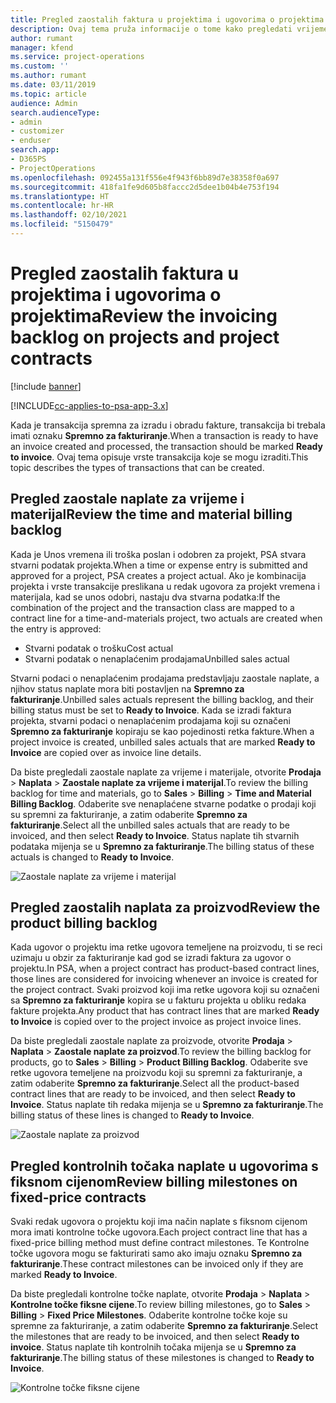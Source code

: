 ```yaml
---
title: Pregled zaostalih faktura u projektima i ugovorima o projektima
description: Ovaj tema pruža informacije o tome kako pregledati vrijeme, trošak i zaostale podatke o proizvodu te kako ih označiti kao spremne za fakturiranje.
author: rumant
manager: kfend
ms.service: project-operations
ms.custom: ''
ms.author: rumant
ms.date: 03/11/2019
ms.topic: article
audience: Admin
search.audienceType:
- admin
- customizer
- enduser
search.app:
- D365PS
- ProjectOperations
ms.openlocfilehash: 092455a131f556e4f943f6bb89d7e38358f0a697
ms.sourcegitcommit: 418fa1fe9d605b8faccc2d5dee1b04b4e753f194
ms.translationtype: HT
ms.contentlocale: hr-HR
ms.lasthandoff: 02/10/2021
ms.locfileid: "5150479"
---
```

# <a name="review-the-invoicing-backlog-on-projects-and-project-contracts"></a><span data-ttu-id="c273c-103">Pregled zaostalih faktura u projektima i ugovorima o projektima</span><span class="sxs-lookup"><span data-stu-id="c273c-103">Review the invoicing backlog on projects and project contracts</span></span>

[!include [banner](../includes/psa-now-project-operations.md)]

[!INCLUDE[cc-applies-to-psa-app-3.x](../includes/cc-applies-to-psa-app-3x.md)]

<span data-ttu-id="c273c-104">Kada je transakcija spremna za izradu i obradu fakture, transakcija bi trebala imati oznaku **Spremno za fakturiranje**.</span><span class="sxs-lookup"><span data-stu-id="c273c-104">When a transaction is ready to have an invoice created and processed, the transaction should be marked **Ready to invoice**.</span></span> <span data-ttu-id="c273c-105">Ovaj tema opisuje vrste transakcija koje se mogu izraditi.</span><span class="sxs-lookup"><span data-stu-id="c273c-105">This topic describes the types of transactions that can be created.</span></span>

## <a name="review-the-time-and-material-billing-backlog"></a><span data-ttu-id="c273c-106">Pregled zaostale naplate za vrijeme i materijal</span><span class="sxs-lookup"><span data-stu-id="c273c-106">Review the time and material billing backlog</span></span>

<span data-ttu-id="c273c-107">Kada je Unos vremena ili troška poslan i odobren za projekt, PSA stvara stvarni podatak projekta.</span><span class="sxs-lookup"><span data-stu-id="c273c-107">When a time or expense entry is submitted and approved for a project, PSA creates a project actual.</span></span> <span data-ttu-id="c273c-108">Ako je kombinacija projekta i vrste transakcije preslikana u redak ugovora za projekt vremena i materijala, kad se unos odobri, nastaju dva stvarna podatka:</span><span class="sxs-lookup"><span data-stu-id="c273c-108">If the combination of the project and the transaction class are mapped to a contract line for a time-and-materials project, two actuals are created when the entry is approved:</span></span>

- <span data-ttu-id="c273c-109">Stvarni podatak o trošku</span><span class="sxs-lookup"><span data-stu-id="c273c-109">Cost actual</span></span> 
- <span data-ttu-id="c273c-110">Stvarni podatak o nenaplaćenim prodajama</span><span class="sxs-lookup"><span data-stu-id="c273c-110">Unbilled sales actual</span></span>

<span data-ttu-id="c273c-111">Stvarni podaci o nenaplaćenim prodajama predstavljaju zaostale naplate, a njihov status naplate mora biti postavljen na **Spremno za fakturiranje**.</span><span class="sxs-lookup"><span data-stu-id="c273c-111">Unbilled sales actuals represent the billing backlog, and their billing status must be set to **Ready to Invoice**.</span></span> <span data-ttu-id="c273c-112">Kada se izradi faktura projekta, stvarni podaci o nenaplaćenim prodajama koji su označeni **Spremno za fakturiranje** kopiraju se kao pojedinosti retka fakture.</span><span class="sxs-lookup"><span data-stu-id="c273c-112">When a project invoice is created, unbilled sales actuals that are marked **Ready to Invoice** are copied over as invoice line details.</span></span>

<span data-ttu-id="c273c-113">Da biste pregledali zaostale naplate za vrijeme i materijale, otvorite **Prodaja** \> **Naplata** \> **Zaostale naplate za vrijeme i materijal**.</span><span class="sxs-lookup"><span data-stu-id="c273c-113">To review the billing backlog for time and materials, go to **Sales** \> **Billing** \> **Time and Material Billing Backlog**.</span></span> <span data-ttu-id="c273c-114">Odaberite sve nenaplaćene stvarne podatke o prodaji koji su spremni za fakturiranje, a zatim odaberite **Spremno za fakturiranje**.</span><span class="sxs-lookup"><span data-stu-id="c273c-114">Select all the unbilled sales actuals that are ready to be invoiced, and then select **Ready to Invoice**.</span></span> <span data-ttu-id="c273c-115">Status naplate tih stvarnih podataka mijenja se u **Spremno za fakturiranje**.</span><span class="sxs-lookup"><span data-stu-id="c273c-115">The billing status of these actuals is changed to **Ready to Invoice**.</span></span>

![Zaostale naplate za vrijeme i materijal](media/TMBacklog.png)

## <a name="review-the-product-billing-backlog"></a><span data-ttu-id="c273c-117">Pregled zaostalih naplata za proizvod</span><span class="sxs-lookup"><span data-stu-id="c273c-117">Review the product billing backlog</span></span>

<span data-ttu-id="c273c-118">Kada ugovor o projektu ima retke ugovora temeljene na proizvodu, ti se reci uzimaju u obzir za fakturiranje kad god se izradi faktura za ugovor o projektu.</span><span class="sxs-lookup"><span data-stu-id="c273c-118">In PSA, when a project contract has product-based contract lines, those lines are considered for invoicing whenever an invoice is created for the project contract.</span></span> <span data-ttu-id="c273c-119">Svaki proizvod koji ima retke ugovora koji su označeni sa **Spremno za fakturiranje** kopira se u fakturu projekta u obliku redaka fakture projekta.</span><span class="sxs-lookup"><span data-stu-id="c273c-119">Any product that has contract lines that are marked **Ready to Invoice** is copied over to the project invoice as project invoice lines.</span></span>

<span data-ttu-id="c273c-120">Da biste pregledali zaostale naplate za proizvode, otvorite **Prodaja** \> **Naplata** \> **Zaostale naplate za proizvod**.</span><span class="sxs-lookup"><span data-stu-id="c273c-120">To review the billing backlog for products, go to **Sales** \> **Billing** \> **Product Billing Backlog**.</span></span> <span data-ttu-id="c273c-121">Odaberite sve retke ugovora temeljene na proizvodu koji su spremni za fakturiranje, a zatim odaberite **Spremno za fakturiranje**.</span><span class="sxs-lookup"><span data-stu-id="c273c-121">Select all the product-based contract lines that are ready to be invoiced, and then select **Ready to Invoice**.</span></span> <span data-ttu-id="c273c-122">Status naplate tih redaka mijenja se u **Spremno za fakturiranje**.</span><span class="sxs-lookup"><span data-stu-id="c273c-122">The billing status of these lines is changed to **Ready to Invoice**.</span></span>

![Zaostale naplate za proizvod](media/ProductBacklog.png)

## <a name="review-billing-milestones-on-fixed-price-contracts"></a><span data-ttu-id="c273c-124">Pregled kontrolnih točaka naplate u ugovorima s fiksnom cijenom</span><span class="sxs-lookup"><span data-stu-id="c273c-124">Review billing milestones on fixed-price contracts</span></span>

<span data-ttu-id="c273c-125">Svaki redak ugovora o projektu koji ima način naplate s fiksnom cijenom mora imati kontrolne točke ugovora.</span><span class="sxs-lookup"><span data-stu-id="c273c-125">Each project contract line that has a fixed-price billing method must define contract milestones.</span></span> <span data-ttu-id="c273c-126">Te Kontrolne točke ugovora mogu se fakturirati samo ako imaju oznaku **Spremno za fakturiranje**.</span><span class="sxs-lookup"><span data-stu-id="c273c-126">These contract milestones can be invoiced only if they are marked **Ready to Invoice**.</span></span> 

<span data-ttu-id="c273c-127">Da biste pregledali kontrolne točke naplate, otvorite **Prodaja** \> **Naplata** \> **Kontrolne točke fiksne cijene**.</span><span class="sxs-lookup"><span data-stu-id="c273c-127">To review billing milestones, go to **Sales** \> **Billing** \> **Fixed Price Milestones**.</span></span> <span data-ttu-id="c273c-128">Odaberite kontrolne točke koje su spremne za fakturiranje, a zatim odaberite **Spremno za fakturiranje**.</span><span class="sxs-lookup"><span data-stu-id="c273c-128">Select the milestones that are ready to be invoiced, and then select **Ready to invoice**.</span></span> <span data-ttu-id="c273c-129">Status naplate tih kontrolnih točaka mijenja se u **Spremno za fakturiranje**.</span><span class="sxs-lookup"><span data-stu-id="c273c-129">The billing status of these milestones is changed to **Ready to Invoice**.</span></span>

![Kontrolne točke fiksne cijene](media/FPBacklog.png)
